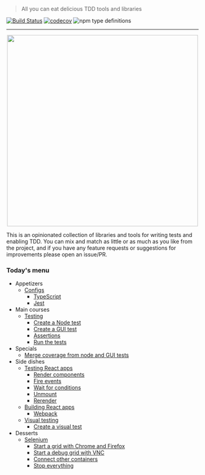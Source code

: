> All you can eat delicious TDD tools and libraries

[![Build Status](https://travis-ci.com/NiGhTTraX/tdd-buffet.svg?branch=master)](https://travis-ci.com/NiGhTTraX/tdd-buffet) [![codecov](https://codecov.io/gh/NiGhTTraX/tdd-buffet/branch/master/graph/badge.svg)](https://codecov.io/gh/NiGhTTraX/tdd-buffet) ![npm type definitions](https://img.shields.io/npm/types/@tdd-buffet/react.svg)

----

<div align="center">
  <img src="https://raw.githubusercontent.com/NiGhTTraX/tdd-buffet/master/tdd-buffet.png" width="500"/>
</div>

This is an opinionated collection of libraries and tools for writing tests and enabling TDD. You can mix and match as little or as much as you like from the project, and if you have any feature requests or suggestions for improvements please open an issue/PR.


### Today's menu

- Appetizers
    - [Configs](./packages/tdd-buffet/README.md#configs)
      - [TypeScript](./packages/tdd-buffet/README.md#typescript)
      - [Jest](./packages/tdd-buffet/README.md#jest)
- Main courses
    - [Testing](./packages/tdd-buffet/README.md#testing)
      - [Create a Node test](./packages/tdd-buffet/README.md#create-a-node-test)
      - [Create a GUI test](./packages/tdd-buffet/README.md#create-a-gui-test)
      - [Assertions](./packages/tdd-buffet/README.md#assertions)
      - [Run the tests](./packages/tdd-buffet/README.md#run-the-tests)
- Specials
    - [Merge coverage from node and GUI tests](./packages/tdd-buffet/README.md#coverage)
- Side dishes
    - [Testing React apps](./packages/react/README.md#testing)
      - [Render components](./packages/react/README.md#render-components)
      - [Fire events](./packages/react/README.md#fire-events)
      - [Wait for conditions](./packages/react/README.md#wait-for-conditions)
      - [Unmount](./packages/react/README.md#unmount)
      - [Rerender](./packages/react/README.md#rerender)
    - [Building React apps](./packages/react/README.md#building)
      - [Webpack](./packages/react/README.md#webpack)
    - [Visual testing](./packages/visual)
      - [Create a visual test](./packages/visual/README.md#create-a-visual-test)
- Desserts
    - [Selenium](./packages/selenium)
      - [Start a grid with Chrome and Firefox](./packages/selenium/README.md#start-a-grid-with-chrome-and-firefox)
      - [Start a debug grid with VNC](./packages/selenium/README.md#start-a-grid-with-debug-nodes-with-vnc)
      - [Connect other containers](./packages/selenium/README.md#connect-other-containers)
      - [Stop everything](./packages/selenium/README.md#stop-everything)

